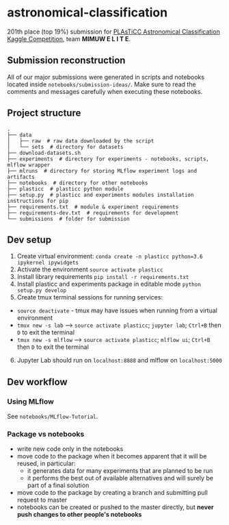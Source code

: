 # astronomical-classification
201th place (top 19%) submission for [PLAsTiCC Astronomical Classification Kaggle Competition](https://www.kaggle.com/c/PLAsTiCC-2018), team **MIMUW E L I T E**.  

## Submission reconstruction  
All of our major submissions were generated in scripts and notebooks located inside `notebooks/submission-ideas/`. Make sure to read the comments and messages carefully when executing these notebooks.  

## Project structure  
```
.
├── data
│   ├── raw  # raw data downloaded by the script
│   └── sets  # directory for datasets
├── download-datasets.sh
├── experiments  # directory for experiments - notebooks, scripts, mlflow wrapper
├── mlruns  # directory for storing MLflow experiment logs and artifacts
├── notebooks  # directory for other notebooks
├── plasticc  # plasticc python module
├── setup.py  # plasticc and experiments modules installation instructions for pip
├── requirements.txt  # module & experiment requirements
├── requirements-dev.txt  # requirements for development
└── submissions  # folder for submission
```

## Dev setup  
1. Create virtual environment: `conda create -n plasticc python=3.6 ipykernel ipywidgets`
2. Activate the environment `source activate plasticc`
3. Install library requirements `pip install -r requirements.txt`
4. Install plasticc and experiments package in editable mode `python setup.py develop`
5. Create tmux terminal sessions for running services:
  - `source deactivate` - tmux may have issues when running from a virtual environment
  - `tmux new -s lab` -->  `source activate plasticc`; `jupyter lab`; `Ctrl+B` then `D` to exit the terminal
  - `tmux new -s mlflow` -->  `source activate plasticc`; `mlflow ui`; `Ctrl+B` then `D` to exit the terminal
6. Jupyter Lab should run on `localhost:8888` and mlflow on `localhost:5000`

## Dev workflow

### Using MLflow
See `notebooks/MLflow-Tutorial`.

### Package vs notebooks
- write new code only in the notebooks
- move code to the package when it becomes apparent that it will be reused, in particular:
  - it generates data for many experiments that are planned to be run
  - it performs the best out of available alternatives and will surely be part of a final solution
- move code to the package by creating a branch and submitting pull request to master
- notebooks can be created or pushed to the master directly, but **never push changes to other people's notebooks**
